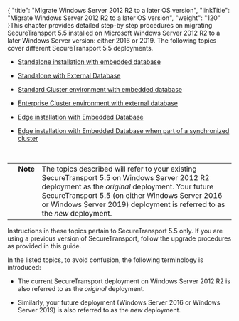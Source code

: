 {
    "title": "Migrate Windows Server 2012 R2 to a later OS version",
    "linkTitle": "Migrate Windows Server 2012 R2 to a later OS version",
    "weight": "120"
}This chapter provides detailed step-by step procedures on migrating SecureTransport 5.5 installed on Microsoft Windows Server 2012 R2 to a later Windows Server version: either 2016 or 2019. The following topics cover different SecureTransport 5.5 deployments.

-   [Standalone installation with embedded database](standalone-mysql)
-   [Standalone with External Database](standalone-ext-db)
-   [Standard Cluster environment with embedded database](standard-cluster-mysql)
-   [Enterprise Cluster environment with external database](lec-ext-db)
-   [Edge installation with Embedded Database](edge-mysql)
-   [Edge installation with Embedded Database when part of a synchronized cluster](edge-synced-mysql)

 

<table cellpadding="0" cellspacing="0">
   <col/>
   <col/>
   <col/>
      <tr>
         <td valign="top">         </td>
         <td valign="top"><span><b>Note</b></span>
         </td>
         <td data-mc-autonum="&lt;b&gt;Note&lt;/b&gt;" valign="top">The topics described will refer to your existing <span>SecureTransport</span> <span>5.5</span> on Windows Server 2012 R2 deployment as the <i>original</i> deployment. Your future <span>SecureTransport</span> <span>5.5</span> (on either Windows Server 2016 or Windows Server 2019) deployment is referred to as the <i>new</i> deployment.         </td>
      </tr>
</table>

Instructions in these topics pertain to SecureTransport 5.5 only. If you are using a previous version of SecureTransport, follow the upgrade procedures as provided in this guide.

In the listed topics, to avoid confusion, the following terminology is introduced:

-   The current SecureTransport deployment on Windows Server 2012 R2 is also referred to as the *original* deployment.
-   Similarly, your future deployment (Windows Server 2016 or Windows Server 2019) is also referred to as the *new* deployment.

 
